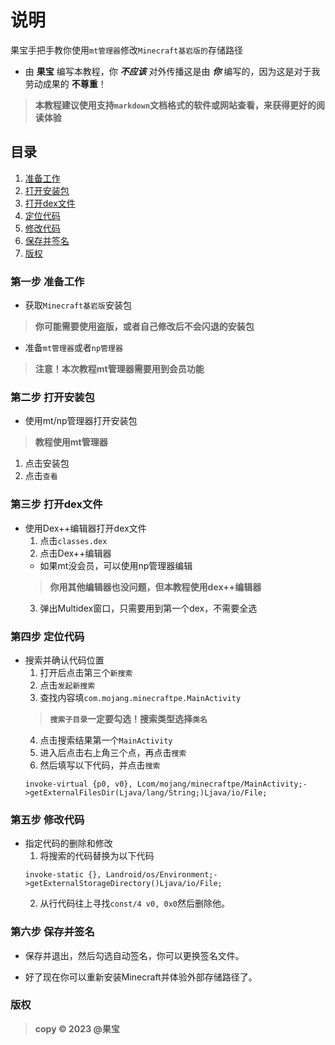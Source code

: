 # 说明
果宝手把手教你使用`mt管理器`修改`Minecraft基岩版的`存储路径

- 由 **果宝** 编写本教程，你 _**不应该**_ 对外传播这是由 _**你**_ 编写的，因为这是对于我劳动成果的 **不尊重**！
> **本教程建议使用支持`markdown`文档格式的软件或网站查看，来获得更好的阅读体验**

## 目录
1. [准备工作](#第一步-准备工作)
2. [打开安装包](#第二步-打开安装包)
3. [打开dex文件](#第三步-打开dex文件)
4. [定位代码](#第四步-定位代码)
5. [修改代码](#第五步-修改代码)
6. [保存并签名](#第六步-保存并签名)
7. [版权](#版权)

### 第一步 准备工作
- 获取`Minecraft基岩版`安装包
> **你可能需要使用盗版，或者自己修改后不会闪退的安装包**
- 准备`mt管理器`或者`np管理器`
> **注意！本次教程mt管理器需要用到会员功能**

### 第二步 打开安装包
- 使用mt/np管理器打开安装包
> **教程使用mt管理器**
  1. 点击安装包
  2. 点击`查看`

### 第三步 打开dex文件
- 使用Dex++编辑器打开dex文件
  1. 点击`classes.dex`
  2. 点击Dex++编辑器
    - 如果mt没会员，可以使用np管理器编辑
  > **你用其他编辑器也没问题，但本教程使用dex++编辑器**
  3. 弹出Multidex窗口，只需要用到第一个dex，不需要全选

### 第四步 定位代码
- 搜索并确认代码位置
  1. 打开后点击第三个`新搜索`
  2. 点击`发起新搜索`
  3. 查找内容填`com.mojang.minecraftpe.MainActivity`
  > **`搜索子目录`一定要勾选！搜索类型选择`类名`**
  4. 点击搜索结果第一个`MainActivity`
  5. 进入后点击右上角三个点，再点击`搜索`
  6. 然后填写以下代码，并点击`搜索`
  ```smali copy
  invoke-virtual {p0, v0}, Lcom/mojang/minecraftpe/MainActivity;->getExternalFilesDir(Ljava/lang/String;)Ljava/io/File;
  ```
### 第五步 修改代码
- 指定代码的删除和修改
  1. 将搜索的代码替换为以下代码
  ```samli copy
  invoke-static {}, Landroid/os/Environment;->getExternalStorageDirectory()Ljava/io/File;
  ```
  2. 从行代码往上寻找`const/4 v0, 0x0`然后删除他。

### 第六步 保存并签名
- 保存并退出，然后勾选自动签名，你可以更换签名文件。

- 好了现在你可以重新安装Minecraft并体验外部存储路径了。

### 版权
> **copy © 2023 @果宝**